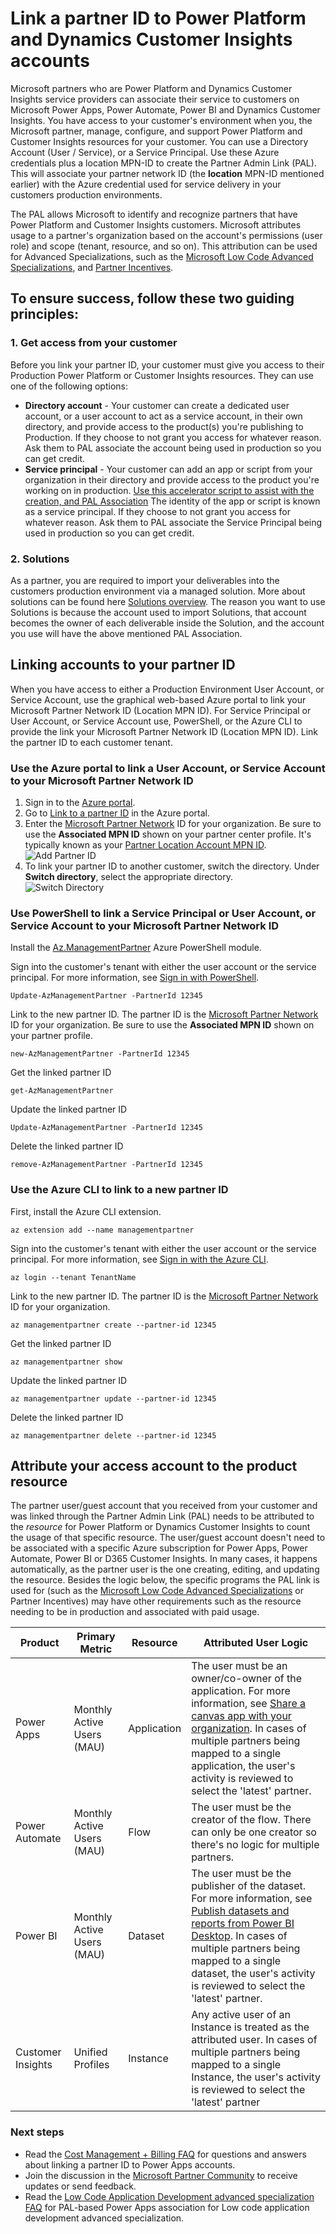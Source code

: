 # Link a partner ID to Power Platform and Dynamics Customer Insights accounts
Microsoft partners who are Power Platform and Dynamics Customer Insights service providers can associate their service to customers on Microsoft Power Apps, Power Automate, Power BI and Dynamics Customer Insights. You have access to your customer's environment when you, the Microsoft partner, manage, configure, and support Power Platform and Customer Insights resources for your customer. You can use a Directory Account (User / Service), or a Service Principal. Use these Azure credentials plus a location MPN-ID to create the Partner Admin Link (PAL). This will associate your partner network ID (the **location** MPN-ID mentioned earlier) with the Azure credential used for service delivery in your customers production environments.

The PAL allows Microsoft to identify and recognize partners that have Power Platform and Customer Insights customers. Microsoft attributes usage to a partner's organization based on the account's permissions (user role) and scope (tenant, resource, and so on). This attribution can be used for Advanced Specializations, such as the [Microsoft Low Code Advanced Specializations](https://partner.microsoft.com/membership/advanced-specialization#tab-content-2), and [Partner Incentives](https://partner.microsoft.com/asset/collection/microsoft-commerce-incentive-resources#/). 

## To ensure success, follow these two guiding principles:

### 1. Get access from your customer
Before you link your partner ID, your customer must give you access to their Production Power Platform or Customer Insights resources. They can use one of the following options:

- **Directory account** - Your customer can create a dedicated user account, or a user account to act as a service account, in their own directory, and provide access to the product(s) you're publishing to Production. If they choose to not grant you access for whatever reason. Ask them to PAL associate the account being used in production so you can get credit.
- **Service principal** - Your customer can add an app or script from your organization in their directory and provide access to the product you're working on in production. [Use this accelerator script to assist with the creation, and PAL Association](https://github.com/dtsoden/Microsoft-PAL/blob/main/New-PAL-MPN-ID-ServicePrincipal.ps1) The identity of the app or script is known as a service principal. If they choose to not grant you access for whatever reason. Ask them to PAL associate the Service Principal being used in production so you can get credit.

### 2. Solutions
As a partner, you are required to import your deliverables into the customers production environment via a managed solution. More about solutions can be found here [Solutions overview](https://docs.microsoft.com/en-us/power-apps/maker/data-platform/solutions-overview). The reason you want to use Solutions is because the account used to import Solutions, that account becomes the owner of each deliverable inside the Solution, and the account you use will have the above mentioned PAL Association.

## Linking accounts to your partner ID

When you have access to either a Production Environment User Account, or Service Account, use the graphical web-based Azure portal to link your Microsoft Partner Network ID (Location MPN ID). For Service Principal or User Account, or Service Account use, PowerShell, or the Azure CLI to provide the link your Microsoft Partner Network ID (Location MPN ID). Link the partner ID to each customer tenant. 

### Use the Azure portal to link a User Account, or Service Account to your Microsoft Partner Network ID
1. Sign in to the [Azure portal](https://portal.azure.com).
1. Go to [Link to a partner ID](https://portal.azure.com/#blade/Microsoft_Azure_Billing/managementpartnerblade) in the Azure portal.
1. Enter the [Microsoft Partner Network](https://partner.microsoft.com/) ID for your organization. Be sure to use the  **Associated MPN ID**  shown on your partner center profile. It's typically known as your [Partner Location Account MPN ID](/partner-center/account-structure).  
    ![Add Partner ID](https://docs.microsoft.com/en-us/azure/cost-management-billing/manage/media/link-partner-id-power-apps-accounts/link-partner-id.png)
1. To link your partner ID to another customer, switch the directory. Under **Switch directory**, select the appropriate directory.  
    ![Switch Directory](https://docs.microsoft.com/en-us/azure/cost-management-billing/manage/media/link-partner-id-power-apps-accounts/switch-directory.png)

### Use PowerShell to link a Service Principal or User Account, or Service Account to your Microsoft Partner Network ID

Install the [Az.ManagementPartner](https://www.powershellgallery.com/packages/Az.ManagementPartner/) Azure PowerShell module.

Sign into the customer's tenant with either the user account or the service principal. For more information, see [Sign in with PowerShell](/powershell/azure/authenticate-azureps).

```azurepowershell-interactive
Update-AzManagementPartner -PartnerId 12345
```

Link to the new partner ID. The partner ID is the [Microsoft Partner Network](https://partner.microsoft.com/) ID for your organization. Be sure to use the **Associated MPN ID**  shown on your partner profile.

```azurepowershell-interactive
new-AzManagementPartner -PartnerId 12345
```

Get the linked partner ID

```azurepowershell-interactive
get-AzManagementPartner
```

Update the linked partner ID

```azurepowershell-interactive
Update-AzManagementPartner -PartnerId 12345
```

Delete the linked partner ID

```azurepowershell-interactive
remove-AzManagementPartner -PartnerId 12345
```

### Use the Azure CLI to link to a new partner ID

First, install the Azure CLI extension.

```azurecli-interactive
az extension add --name managementpartner
```

Sign into the customer's tenant with either the user account or the service principal. For more information, see [Sign in with the Azure CLI](/cli/azure/authenticate-azure-cli).

```azurecli-interactive
az login --tenant TenantName
```

Link to the new partner ID. The partner ID is the [Microsoft Partner Network](https://partner.microsoft.com/) ID for your organization.

```azurecli-interactive
az managementpartner create --partner-id 12345
```

Get the linked partner ID

```azurecli-interactive
az managementpartner show
```

Update the linked partner ID

```azurecli-interactive
az managementpartner update --partner-id 12345
```

Delete the linked partner ID

```azurecli-interactive
az managementpartner delete --partner-id 12345
```

## Attribute your access account to the product resource

The partner user/guest account that you received from your customer and was linked through the Partner Admin Link (PAL) needs to be attributed to the *resource* for Power Platform or Dynamics Customer Insights to count the usage of that specific resource. The user/guest account doesn't need to be associated with a specific Azure subscription for Power Apps, Power Automate, Power BI or D365 Customer Insights. In many cases, it happens automatically, as the partner user is the one creating, editing, and updating the resource. Besides the logic below, the specific programs the PAL link is used for (such as the [Microsoft Low Code Advanced Specializations](https://partner.microsoft.com/membership/advanced-specialization#tab-content-2) or Partner Incentives) may have other requirements such as the resource needing to be in production and associated with paid usage.

| Product           | Primary Metric   | Resource | Attributed User Logic                                                                                                                                                                             |
|-------------------|------------------|----------|---------------------------------------------------------------------------------------------------------------------------------------------------------------------------------------------------|
| Power Apps | Monthly Active Users (MAU) | Application |The user must be an owner/co-owner of the application. For more information, see [Share a canvas app with your organization](/powerapps/maker/canvas-apps/share-app). In cases of multiple partners being mapped to a single application, the user's activity is reviewed to select the 'latest' partner. |
| Power Automate | Monthly Active Users (MAU) | Flow | The user must be the creator of the flow. There can only be one creator so there's no logic for multiple partners.  |
| Power BI            | Monthly Active Users (MAU)   | Dataset | The user must be the publisher of the dataset. For more information, see [Publish datasets and reports from Power BI Desktop](/power-bi/create-reports/desktop-upload-desktop-files). In cases of multiple partners being mapped to a single dataset, the user's activity is reviewed to select the 'latest' partner. |
| Customer Insights | Unified Profiles | Instance | Any active user of an Instance is treated as the attributed user. In cases of multiple partners being mapped to a single Instance, the user's activity is reviewed to select the 'latest' partner |


### Next steps

- Read the [Cost Management + Billing FAQ](../cost-management-billing-faq.yml) for questions and answers about linking a partner ID to Power Apps accounts.
- Join the discussion in the [Microsoft Partner Community](https://aka.ms/PALdiscussion) to receive updates or send feedback.
- Read the [Low Code Application Development advanced specialization FAQ](https://assetsprod.microsoft.com/mpn/faq-low-code-app-development-advanced-specialization.pdf) for PAL-based Power Apps association for Low code application development advanced specialization.
